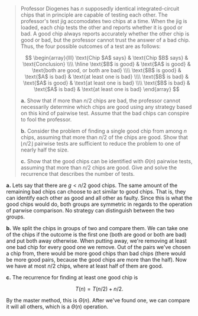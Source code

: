 
> Professor Diogenes has $n$ supposedly identical integrated-circuit chips that in principle are capable of testing each other. The professor's test jig accomodates two chips at a time. When the jig is loaded, each chip tests the other and reports whether it is good or bad. A good chip always reports accurately whether the other chip is good or bad, but the professor cannot trust the answer of a bad chip. Thus, the four possible outcomes of a test are as follows:
>
> $$
> \begin{array}{lll}
> \text{Chip $A$ says} & \text{Chip $B$ says} & \text{Conclusion} \\\\
> \hline
> \text{$B$ is good} & \text{$A$ is good} & \text{both are good, or both are bad} \\\\
> \text{$B$ is good} & \text{$A$ is bad}  & \text{at least one is bad} \\\\
> \text{$B$ is bad}  & \text{$A$ is good} & \text{at least one is bad} \\\\
> \text{$B$ is bad}  & \text{$A$ is bad}  & \text{at least one is bad}
> \end{array}
> $$
>
> **a.** Show that if more than $n / 2$ chips are bad, the professor cannot necessarily determine which chips are good using any strategy based on this kind of pairwise test. Assume that the bad chips can conspire to fool the professor.
>
> **b.** Consider the problem of finding a single good chip from among $n$ chips, assuming that more than $n / 2$ of the chips are good. Show that $\lfloor n / 2 \rfloor$ pairwise tests are sufficient to reduce the problem to one of nearly half the size.
>
> **c.** Show that the good chips can be identified with $\Theta(n)$ pairwise tests, assuming that more than $n / 2$ chips are good. Give and solve the recurrence that describes the number of tests.

**a.** Lets say that there are $g < n / 2$ good chips. The same amount of the remaining bad chips can choose to act similar to good chips. That is, they can identify each other as good and all other as faulty. Since this is what the good chips would do, both groups are symmetric in regards to the operation of parwise comparison. No strategy can distinguish between the two groups.

**b.** We split the chips in groups of two and compare them. We can take one of the chips if the outcome is the first one (both are good or both are bad) and put both away otherwise. When putting away, we're removing at least one bad chip for every good one we remove. Out of the pairs we've chosen a chip from, there would be more good chips than bad chips (there would be more good pairs, because the good chips are more than the half). Now we have at most $n / 2$ chips, where at least half of them are good.

**c.** The recurrence for finding at least one good chip is

$$T(n) = T(n / 2) + n / 2.$$

By the master method, this is $\Theta(n)$. After we've found one, we can compare it will all others, which is a $\Theta(n)$ operation.
